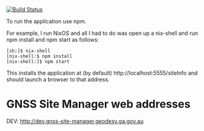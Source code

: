 [![Build Status](https://travis-ci.org/GeoscienceAustralia/gnss-site-manager.svg?branch=master)](https://travis-ci.org/GeoscienceAustralia/gnss-site-manager)

To run the application use npm.

For example, I run NixOS and all I had to do was open up a nix-shell and run npm install and npm start as follows:

    [sh:]$ nix-shell
    [nix-shell:$ npm install
    [nix-shell:]$ npm start

This installs the application at (by default) http://localhost:5555/siteInfo and should launch a browser to that address.

# GNSS Site Manager web addresses

DEV: http://dev.gnss-site-manager.geodesy.ga.gov.au
